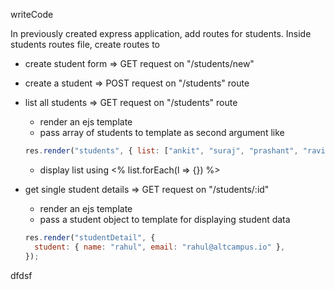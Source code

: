 writeCode

In previously created express application, add routes for students.
Inside students routes file, create routes to

- create student form => GET request on "/students/new"

- create a student => POST request on "/students" route

- list all students => GET request on "/students" route

  - render an ejs template
  - pass array of students to template as second argument like

  ```js
  res.render("students", { list: ["ankit", "suraj", "prashant", "ravi"] });
  ```

  - display list using <% list.forEach(l => {}) %>

- get single student details => GET request on "/students/:id"
  - render an ejs template
  - pass a student object to template for displaying student data
  ```js
  res.render("studentDetail", {
    student: { name: "rahul", email: "rahul@altcampus.io" },
  });
  ```
dfdsf